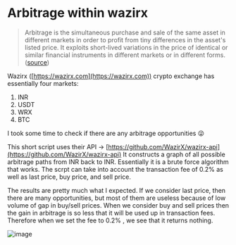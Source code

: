 # Arbitrage within wazirx

> Arbitrage is the simultaneous purchase and sale of the same asset in different markets in order to profit from tiny differences in the asset's listed price. It exploits short-lived variations in the price of identical or similar financial instruments in different markets or in different forms. ([source](https://www.investopedia.com/terms/a/arbitrage.asp))

Wazirx ([https://wazirx.com](https://wazirx.com)) crypto exchange has essentially four markets:

1. INR
2. USDT
3. WRX
4. BTC


I took some time to check if there are any arbitrage opportunities 😜

This short script uses their API -> [https://github.com/WazirX/wazirx-api](https://github.com/WazirX/wazirx-api)
It constructs a graph of all possible arbitrage paths from INR back to INR. Essentially it is a brute force algorithm that works.
The scrpt can take into account the transaction fee of 0.2% as well as last price, buy price, and sell price.

The results are pretty much what I expected. If we consider last price, then there are many opportunities,
but most of them are useless because of low volume of gap in buy/sell prices. When we consider buy and sell prices then the gain in arbitrage is so less that it will be used up in transaction fees. Therefore when we set the fee to 0.2% , we see that it returns nothing.

![image](https://user-images.githubusercontent.com/5156787/126788615-31413f87-1845-459d-9a4b-699ea41eac2b.png)
